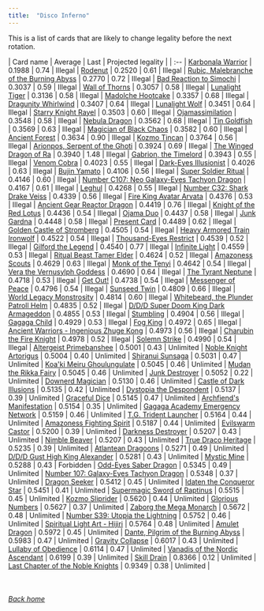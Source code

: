 ```yaml
---
title:  "Disco Inferno"
---
```


This is a list of cards that are likely to change legality before the next rotation.

| Card name | Average | Last | Projected legality |
| :-- |
[Karbonala Warrior](https://db.ygoprodeck.com/card/?search=Karbonala%20Warrior) | 0.1988 | 0.74 | Illegal |
[Rodenut](https://db.ygoprodeck.com/card/?search=Rodenut) | 0.2520 | 0.61 | Illegal |
[Rubic, Malebranche of the Burning Abyss](https://db.ygoprodeck.com/card/?search=Rubic,%20Malebranche%20of%20the%20Burning%20Abyss) | 0.2770 | 0.72 | Illegal |
[Bad Reaction to Simochi](https://db.ygoprodeck.com/card/?search=Bad%20Reaction%20to%20Simochi) | 0.3037 | 0.59 | Illegal |
[Wall of Thorns](https://db.ygoprodeck.com/card/?search=Wall%20of%20Thorns) | 0.3057 | 0.58 | Illegal |
[Lunalight Tiger](https://db.ygoprodeck.com/card/?search=Lunalight%20Tiger) | 0.3136 | 0.58 | Illegal |
[Madolche Hootcake](https://db.ygoprodeck.com/card/?search=Madolche%20Hootcake) | 0.3357 | 0.68 | Illegal |
[Dragunity Whirlwind](https://db.ygoprodeck.com/card/?search=Dragunity%20Whirlwind) | 0.3407 | 0.64 | Illegal |
[Lunalight Wolf](https://db.ygoprodeck.com/card/?search=Lunalight%20Wolf) | 0.3451 | 0.64 | Illegal |
[Starry Knight Rayel](https://db.ygoprodeck.com/card/?search=Starry%20Knight%20Rayel) | 0.3503 | 0.60 | Illegal |
[Ojamassimilation](https://db.ygoprodeck.com/card/?search=Ojamassimilation) | 0.3548 | 0.58 | Illegal |
[Nebula Dragon](https://db.ygoprodeck.com/card/?search=Nebula%20Dragon) | 0.3562 | 0.68 | Illegal |
[Tin Goldfish](https://db.ygoprodeck.com/card/?search=Tin%20Goldfish) | 0.3569 | 0.63 | Illegal |
[Magician of Black Chaos](https://db.ygoprodeck.com/card/?search=Magician%20of%20Black%20Chaos) | 0.3582 | 0.60 | Illegal |
[Ancient Forest](https://db.ygoprodeck.com/card/?search=Ancient%20Forest) | 0.3634 | 0.90 | Illegal |
[Kozmo Tincan](https://db.ygoprodeck.com/card/?search=Kozmo%20Tincan) | 0.3764 | 0.56 | Illegal |
[Arionpos, Serpent of the Ghoti](https://db.ygoprodeck.com/card/?search=Arionpos,%20Serpent%20of%20the%20Ghoti) | 0.3924 | 0.69 | Illegal |
[The Winged Dragon of Ra](https://db.ygoprodeck.com/card/?search=The%20Winged%20Dragon%20of%20Ra) | 0.3940 | 1.48 | Illegal |
[Gabrion, the Timelord](https://db.ygoprodeck.com/card/?search=Gabrion,%20the%20Timelord) | 0.3943 | 0.55 | Illegal |
[Venom Cobra](https://db.ygoprodeck.com/card/?search=Venom%20Cobra) | 0.4023 | 0.55 | Illegal |
[Dark-Eyes Illusionist](https://db.ygoprodeck.com/card/?search=Dark-Eyes%20Illusionist) | 0.4026 | 0.63 | Illegal |
[Bujin Yamato](https://db.ygoprodeck.com/card/?search=Bujin%20Yamato) | 0.4106 | 0.56 | Illegal |
[Super Soldier Ritual](https://db.ygoprodeck.com/card/?search=Super%20Soldier%20Ritual) | 0.4146 | 0.60 | Illegal |
[Number C107: Neo Galaxy-Eyes Tachyon Dragon](https://db.ygoprodeck.com/card/?search=Number%20C107:%20Neo%20Galaxy-Eyes%20Tachyon%20Dragon) | 0.4167 | 0.61 | Illegal |
[Leghul](https://db.ygoprodeck.com/card/?search=Leghul) | 0.4268 | 0.55 | Illegal |
[Number C32: Shark Drake Veiss](https://db.ygoprodeck.com/card/?search=Number%20C32:%20Shark%20Drake%20Veiss) | 0.4339 | 0.56 | Illegal |
[Fire King Avatar Arvata](https://db.ygoprodeck.com/card/?search=Fire%20King%20Avatar%20Arvata) | 0.4376 | 0.53 | Illegal |
[Ancient Gear Reactor Dragon](https://db.ygoprodeck.com/card/?search=Ancient%20Gear%20Reactor%20Dragon) | 0.4419 | 0.76 | Illegal |
[Knight of the Red Lotus](https://db.ygoprodeck.com/card/?search=Knight%20of%20the%20Red%20Lotus) | 0.4436 | 0.54 | Illegal |
[Ojama Duo](https://db.ygoprodeck.com/card/?search=Ojama%20Duo) | 0.4437 | 0.58 | Illegal |
[Junk Gardna](https://db.ygoprodeck.com/card/?search=Junk%20Gardna) | 0.4448 | 0.58 | Illegal |
[Present Card](https://db.ygoprodeck.com/card/?search=Present%20Card) | 0.4489 | 0.62 | Illegal |
[Golden Castle of Stromberg](https://db.ygoprodeck.com/card/?search=Golden%20Castle%20of%20Stromberg) | 0.4505 | 0.54 | Illegal |
[Heavy Armored Train Ironwolf](https://db.ygoprodeck.com/card/?search=Heavy%20Armored%20Train%20Ironwolf) | 0.4522 | 0.54 | Illegal |
[Thousand-Eyes Restrict](https://db.ygoprodeck.com/card/?search=Thousand-Eyes%20Restrict) | 0.4539 | 0.52 | Illegal |
[Gilford the Legend](https://db.ygoprodeck.com/card/?search=Gilford%20the%20Legend) | 0.4540 | 0.77 | Illegal |
[Infinite Light](https://db.ygoprodeck.com/card/?search=Infinite%20Light) | 0.4559 | 0.53 | Illegal |
[Ritual Beast Tamer Elder](https://db.ygoprodeck.com/card/?search=Ritual%20Beast%20Tamer%20Elder) | 0.4624 | 0.52 | Illegal |
[Amazoness Scouts](https://db.ygoprodeck.com/card/?search=Amazoness%20Scouts) | 0.4629 | 0.63 | Illegal |
[Monk of the Tenyi](https://db.ygoprodeck.com/card/?search=Monk%20of%20the%20Tenyi) | 0.4642 | 0.54 | Illegal |
[Vera the Vernusylph Goddess](https://db.ygoprodeck.com/card/?search=Vera%20the%20Vernusylph%20Goddess) | 0.4690 | 0.64 | Illegal |
[The Tyrant Neptune](https://db.ygoprodeck.com/card/?search=The%20Tyrant%20Neptune) | 0.4718 | 0.53 | Illegal |
[Get Out!](https://db.ygoprodeck.com/card/?search=Get%20Out!) | 0.4738 | 0.54 | Illegal |
[Messenger of Peace](https://db.ygoprodeck.com/card/?search=Messenger%20of%20Peace) | 0.4796 | 0.54 | Illegal |
[Sunseed Twin](https://db.ygoprodeck.com/card/?search=Sunseed%20Twin) | 0.4809 | 0.66 | Illegal |
[World Legacy Monstrosity](https://db.ygoprodeck.com/card/?search=World%20Legacy%20Monstrosity) | 0.4814 | 0.60 | Illegal |
[Whitebeard, the Plunder Patroll Helm](https://db.ygoprodeck.com/card/?search=Whitebeard,%20the%20Plunder%20Patroll%20Helm) | 0.4835 | 0.52 | Illegal |
[D/D/D Super Doom King Dark Armageddon](https://db.ygoprodeck.com/card/?search=D/D/D%20Super%20Doom%20King%20Dark%20Armageddon) | 0.4855 | 0.53 | Illegal |
[Stumbling](https://db.ygoprodeck.com/card/?search=Stumbling) | 0.4904 | 0.56 | Illegal |
[Gagaga Child](https://db.ygoprodeck.com/card/?search=Gagaga%20Child) | 0.4929 | 0.53 | Illegal |
[Fog King](https://db.ygoprodeck.com/card/?search=Fog%20King) | 0.4972 | 0.65 | Illegal |
[Ancient Warriors - Ingenious Zhuge Kong](https://db.ygoprodeck.com/card/?search=Ancient%20Warriors%20-%20Ingenious%20Zhuge%20Kong) | 0.4973 | 0.56 | Illegal |
[Charubin the Fire Knight](https://db.ygoprodeck.com/card/?search=Charubin%20the%20Fire%20Knight) | 0.4978 | 0.52 | Illegal |
[Solemn Strike](https://db.ygoprodeck.com/card/?search=Solemn%20Strike) | 0.4990 | 0.54 | Illegal |
[Altergeist Primebanshee](https://db.ygoprodeck.com/card/?search=Altergeist%20Primebanshee) | 0.5001 | 0.43 | Unlimited |
[Noble Knight Artorigus](https://db.ygoprodeck.com/card/?search=Noble%20Knight%20Artorigus) | 0.5004 | 0.40 | Unlimited |
[Shiranui Sunsaga](https://db.ygoprodeck.com/card/?search=Shiranui%20Sunsaga) | 0.5031 | 0.47 | Unlimited |
[Koa'ki Meiru Ghoulungulate](https://db.ygoprodeck.com/card/?search=Koa'ki%20Meiru%20Ghoulungulate) | 0.5045 | 0.46 | Unlimited |
[Mudan the Rikka Fairy](https://db.ygoprodeck.com/card/?search=Mudan%20the%20Rikka%20Fairy) | 0.5045 | 0.46 | Unlimited |
[Junk Destroyer](https://db.ygoprodeck.com/card/?search=Junk%20Destroyer) | 0.5052 | 0.22 | Unlimited |
[Downerd Magician](https://db.ygoprodeck.com/card/?search=Downerd%20Magician) | 0.5130 | 0.46 | Unlimited |
[Castle of Dark Illusions](https://db.ygoprodeck.com/card/?search=Castle%20of%20Dark%20Illusions) | 0.5135 | 0.42 | Unlimited |
[Dystopia the Despondent](https://db.ygoprodeck.com/card/?search=Dystopia%20the%20Despondent) | 0.5137 | 0.39 | Unlimited |
[Graceful Dice](https://db.ygoprodeck.com/card/?search=Graceful%20Dice) | 0.5145 | 0.47 | Unlimited |
[Archfiend's Manifestation](https://db.ygoprodeck.com/card/?search=Archfiend's%20Manifestation) | 0.5154 | 0.35 | Unlimited |
[Gagaga Academy Emergency Network](https://db.ygoprodeck.com/card/?search=Gagaga%20Academy%20Emergency%20Network) | 0.5159 | 0.46 | Unlimited |
[T.G. Trident Launcher](https://db.ygoprodeck.com/card/?search=T.G.%20Trident%20Launcher) | 0.5164 | 0.44 | Unlimited |
[Amazoness Fighting Spirit](https://db.ygoprodeck.com/card/?search=Amazoness%20Fighting%20Spirit) | 0.5187 | 0.44 | Unlimited |
[Evilswarm Castor](https://db.ygoprodeck.com/card/?search=Evilswarm%20Castor) | 0.5200 | 0.39 | Unlimited |
[Darkness Destroyer](https://db.ygoprodeck.com/card/?search=Darkness%20Destroyer) | 0.5207 | 0.43 | Unlimited |
[Nimble Beaver](https://db.ygoprodeck.com/card/?search=Nimble%20Beaver) | 0.5207 | 0.43 | Unlimited |
[True Draco Heritage](https://db.ygoprodeck.com/card/?search=True%20Draco%20Heritage) | 0.5235 | 0.39 | Unlimited |
[Atlantean Dragoons](https://db.ygoprodeck.com/card/?search=Atlantean%20Dragoons) | 0.5271 | 0.49 | Unlimited |
[D/D/D Gust High King Alexander](https://db.ygoprodeck.com/card/?search=D/D/D%20Gust%20High%20King%20Alexander) | 0.5281 | 0.43 | Unlimited |
[Mystic Mine](https://db.ygoprodeck.com/card/?search=Mystic%20Mine) | 0.5288 | 0.43 | Forbidden |
[Odd-Eyes Saber Dragon](https://db.ygoprodeck.com/card/?search=Odd-Eyes%20Saber%20Dragon) | 0.5345 | 0.49 | Unlimited |
[Number 107: Galaxy-Eyes Tachyon Dragon](https://db.ygoprodeck.com/card/?search=Number%20107:%20Galaxy-Eyes%20Tachyon%20Dragon) | 0.5348 | 0.37 | Unlimited |
[Dragon Seeker](https://db.ygoprodeck.com/card/?search=Dragon%20Seeker) | 0.5412 | 0.45 | Unlimited |
[Idaten the Conqueror Star](https://db.ygoprodeck.com/card/?search=Idaten%20the%20Conqueror%20Star) | 0.5451 | 0.41 | Unlimited |
[Supermagic Sword of Raptinus](https://db.ygoprodeck.com/card/?search=Supermagic%20Sword%20of%20Raptinus) | 0.5515 | 0.45 | Unlimited |
[Kozmo Sliprider](https://db.ygoprodeck.com/card/?search=Kozmo%20Sliprider) | 0.5620 | 0.44 | Unlimited |
[Glorious Numbers](https://db.ygoprodeck.com/card/?search=Glorious%20Numbers) | 0.5627 | 0.37 | Unlimited |
[Zaborg the Mega Monarch](https://db.ygoprodeck.com/card/?search=Zaborg%20the%20Mega%20Monarch) | 0.5672 | 0.48 | Unlimited |
[Number S39: Utopia the Lightning](https://db.ygoprodeck.com/card/?search=Number%20S39:%20Utopia%20the%20Lightning) | 0.5752 | 0.46 | Unlimited |
[Spiritual Light Art - Hijiri](https://db.ygoprodeck.com/card/?search=Spiritual%20Light%20Art%20-%20Hijiri) | 0.5764 | 0.48 | Unlimited |
[Amulet Dragon](https://db.ygoprodeck.com/card/?search=Amulet%20Dragon) | 0.5972 | 0.45 | Unlimited |
[Dante, Pilgrim of the Burning Abyss](https://db.ygoprodeck.com/card/?search=Dante,%20Pilgrim%20of%20the%20Burning%20Abyss) | 0.5983 | 0.47 | Unlimited |
[Gravity Collapse](https://db.ygoprodeck.com/card/?search=Gravity%20Collapse) | 0.6017 | 0.43 | Unlimited |
[Lullaby of Obedience](https://db.ygoprodeck.com/card/?search=Lullaby%20of%20Obedience) | 0.6114 | 0.47 | Unlimited |
[Vanadis of the Nordic Ascendant](https://db.ygoprodeck.com/card/?search=Vanadis%20of%20the%20Nordic%20Ascendant) | 0.6199 | 0.39 | Unlimited |
[Skill Drain](https://db.ygoprodeck.com/card/?search=Skill%20Drain) | 0.8366 | 0.12 | Unlimited |
[Last Chapter of the Noble Knights](https://db.ygoprodeck.com/card/?search=Last%20Chapter%20of%20the%20Noble%20Knights) | 0.9349 | 0.38 | Unlimited |

<br>

###### [Back home](index)